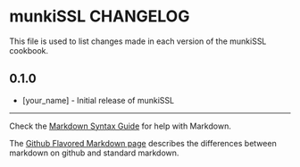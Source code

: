 munkiSSL CHANGELOG
==================

This file is used to list changes made in each version of the munkiSSL cookbook.

0.1.0
-----
- [your_name] - Initial release of munkiSSL

- - -
Check the [Markdown Syntax Guide](http://daringfireball.net/projects/markdown/syntax) for help with Markdown.

The [Github Flavored Markdown page](http://github.github.com/github-flavored-markdown/) describes the differences between markdown on github and standard markdown.
